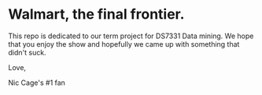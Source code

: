 # Walmart, the final frontier.

This repo is dedicated to our term project for  DS7331 Data mining.  We hope that you enjoy the show and hopefully we came up with something that didn't suck.  

Love, 

Nic Cage's #1 fan
